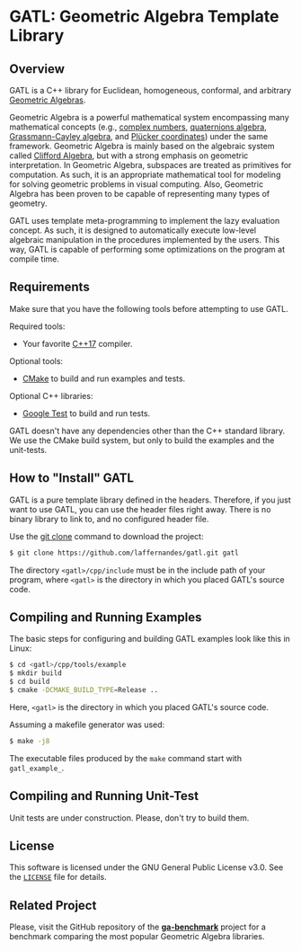 # GATL: Geometric Algebra Template Library

## Overview
GATL is a C++ library for Euclidean, homogeneous, conformal, and arbitrary [Geometric Algebras](https://en.wikipedia.org/wiki/Geometric_algebra).

Geometric Algebra is a powerful mathematical system encompassing many mathematical concepts (e.g., [complex numbers](https://en.wikipedia.org/wiki/Complex_number), [quaternions algebra](https://en.wikipedia.org/wiki/Quaternion_algebra), [Grassmann-Cayley algebra](https://en.wikipedia.org/wiki/Grassmann%E2%80%93Cayley_algebra), and [Plücker coordinates](https://en.wikipedia.org/wiki/Pl%C3%BCcker_coordinates)) under the same framework. Geometric Algebra is mainly based on the algebraic system called [Clifford Algebra](https://en.wikipedia.org/wiki/Clifford_algebra), but with a strong emphasis on geometric interpretation. In Geometric Algebra, subspaces are treated as primitives for computation. As such, it is an appropriate mathematical tool for modeling for solving geometric problems in visual computing. Also, Geometric Algebra has been proven to be capable of representing many types of geometry.

GATL uses template meta-programming to implement the lazy evaluation concept. As such, it is designed to automatically execute low-level algebraic manipulation in the procedures implemented by the users. This way, GATL is capable of performing some optimizations on the program at compile time.


## Requirements
Make sure that you have the following tools before attempting to use GATL.

Required tools:
- Your favorite [C++17](https://en.wikipedia.org/wiki/C%2B%2B14) compiler.

Optional tools:
- [CMake](https://cmake.org) to build and run examples and tests.

Optional C++ libraries:
- [Google Test](https://github.com/google/googletest) to build and run tests.

GATL doesn't have any dependencies other than the C++ standard library. We use the CMake build system, but only to build the examples and the unit-tests.


## How to "Install" GATL
GATL is a pure template library defined in the headers. Therefore, if you just want to use GATL, you can use the header files right away. There is no binary library to link to, and no configured header file.

Use the [git clone](https://git-scm.com/docs/git-clone) command to download the project:
```bash
$ git clone https://github.com/laffernandes/gatl.git gatl
```

The directory `<gatl>/cpp/include` must be in the include path of your program, where `<gatl>` is the directory in which you placed GATL's source code.


## Compiling and Running Examples
The basic steps for configuring and building GATL examples look like this in Linux:
```bash
$ cd <gatl>/cpp/tools/example
$ mkdir build
$ cd build
$ cmake -DCMAKE_BUILD_TYPE=Release ..
```
Here, `<gatl>` is the directory in which you placed GATL's source code.

Assuming a makefile generator was used:
```bash
$ make -j8
```

The executable files produced by the `make` command start with `gatl_example_`.


## Compiling and Running Unit-Test
Unit tests are under construction. Please, don't try to build them.


## License
This software is licensed under the GNU General Public License v3.0. See the [`LICENSE`](LICENSE) file for details.


## Related Project
Please, visit the GitHub repository of the [**ga-benchmark**](https://github.com/ga-developers/ga-benchmark) project for a benchmark comparing the most popular Geometric Algebra libraries.